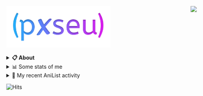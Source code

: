 <a href="https://discord.com/users/338718840873811979"><img align="right" src="https://lanyard-profile-readme.vercel.app/api/338718840873811979?bg=00000000" /></a>

<a href="https://pxseu.com/"><img src="./assets/logo.png" height="110" /></a>
<details>
  <summary><b>📋 About</b></summary>

  I make stuff. \
  Mostly with TypeScript. \
  You can probably find more on my website.

  [🌐 website](https://www.pxseu.com 'MY WEBSITEEEEEEEEEEEEEEEEE') \
  [📧 email](mailto:me@pxseu.com 'MY EMAILLLLLLLLLL')
</details>

<details>
  <summary>📊 Some stats of me</summary>
  
![My github stats!](https://github-readme-stats.vercel.app/api?username=pxseu&show_icons=true&custom_title=My%20Github%20Stats:&line_height=33&include_all_commits=true&bg_color=00000000&title_color=00CCAA&text_color=dddddd&hide_border=true&hide_title=true#gh-dark-mode-only) \
![My top langauges](https://github-readme-stats.vercel.app/api/top-langs?username=pxseu&show_icons=true&layout=compact&card_width=645&bg_color=00000000&title_color=00CCAA&text_color=dddddd&hide_border=true&hide_title=true#gh-dark-mode-only)
</details>

<details>
  <summary>🌸 My recent AniList activity</summary>
  
<!-- ANILIST_ACTIVITY:start -->

-   📖 Read chapter 252 of [Tokyo Revengers](https://anilist.co/manga/102988) (00:29, 11 May 2022)
-   📺 Watched episode 1 - 2 of [Shikimori's Not Just a Cutie](https://anilist.co/anime/127911) (19:14, 30 April 2022)
-   📖 Read chapter 251 of [Tokyo Revengers](https://anilist.co/manga/102988) (08:40, 27 April 2022)
-   📖 Read chapter 9 of [Kimi ga Shinu made Ato 100-nichi](https://anilist.co/manga/105111) (10:01, 21 April 2022)
-   📖 Read chapter 250 of [Tokyo Revengers](https://anilist.co/manga/102988) (18:42, 20 April 2022)

<!-- ANILIST_ACTIVITY:end -->
</details>



![Hits](https://hits.link/hits?url=https://github.com/pxseu&label=views&bgRight=ff69b4)


